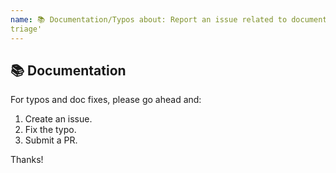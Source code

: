 ```yaml
---
name: 📚 Documentation/Typos about: Report an issue related to documentation or a typo labels: 'documentation, needs
triage'
---
```


## 📚 Documentation

For typos and doc fixes, please go ahead and:

1. Create an issue.
2. Fix the typo.
3. Submit a PR.

Thanks!
